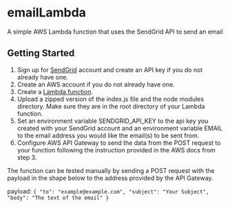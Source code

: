 # emailLambda
A simple AWS Lambda function that uses the SendGrid API to send an email

## Getting Started

1. Sign up for [SendGrid](https://sendgrid.com/solutions/email-api/) account and create an API key if you do not already have one.
2. Create an AWS account if you do not already have one.
3. Create a [Lambda function](https://docs.aws.amazon.com/apigateway/latest/developerguide/api-gateway-create-api-as-simple-proxy-for-lambda.html#api-gateway-proxy-integration-create-lambda-backend).
4. Upload a zipped version of the index.js file and the node modules directory. Make sure they are in the root directory of your Lambda function.
5. Set an environment variable SENDGRID_API_KEY to the api key you created with your SendGrid account and an environment variable EMAIL to the email address you would like the email(s) to be sent from. 
6. Configure AWS API Gateway to send the data from the POST request to your function following the instruction provided in the AWS docs from step 3.

The function can be tested manually by sending a POST request with the payload in the shape below to the address provided by the API Gateway.

payload: `{ "to": "example@example.com", "subject": "Your Subject", "body": "The text of the email" }`
